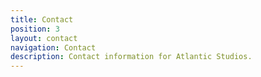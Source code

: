 ```yaml
---
title: Contact
position: 3
layout: contact
navigation: Contact
description: Contact information for Atlantic Studios.
---
```


